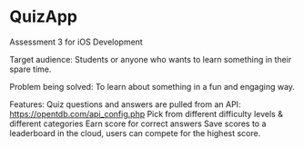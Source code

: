 # QuizApp
Assessment 3 for iOS Development

Target audience: Students or anyone who wants to learn something in their spare time.

Problem being solved: To learn about something in a fun and engaging way.

Features: 
Quiz questions and answers are pulled from an API: https://opentdb.com/api_config.php 
Pick from different difficulty levels & different categories
Earn score for correct answers
Save scores to a leaderboard in the cloud, users can compete for the highest score.

